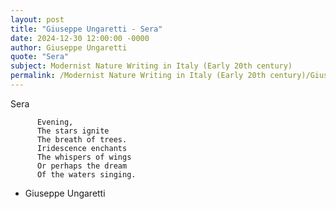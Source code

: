 ```yaml
---
layout: post
title: "Giuseppe Ungaretti - Sera"
date: 2024-12-30 12:00:00 -0000
author: Giuseppe Ungaretti
quote: "Sera"
subject: Modernist Nature Writing in Italy (Early 20th century)
permalink: /Modernist Nature Writing in Italy (Early 20th century)/Giuseppe Ungaretti/Giuseppe Ungaretti - Sera
---
```


Sera

          Evening,
          The stars ignite
          The breath of trees.
          Iridescence enchants
          The whispers of wings  
          Or perhaps the dream
          Of the waters singing.  
         
         


- Giuseppe Ungaretti
